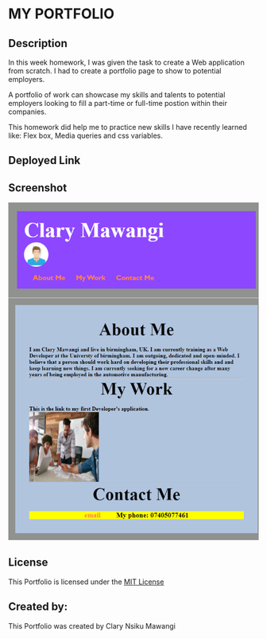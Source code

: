 # MY PORTFOLIO 

## Description

In this week homework, I was given the task to create a Web application from scratch.
I had to create a portfolio page to show to potential employers.

A portfolio of work can showcase my skills and talents to potential employers looking to fill a part-time or full-time postion within their companies.

This homework did help me to practice new skills I have recently learned like: Flex box, Media queries and css variables.

## Deployed Link


## Screenshot

![Screenshot of Application](./assets/application-screenshot.png)

## License

This Portfolio is licensed under the [MIT License](./LICENSE)



## Created by:

This Portfolio was created by Clary Nsiku Mawangi


